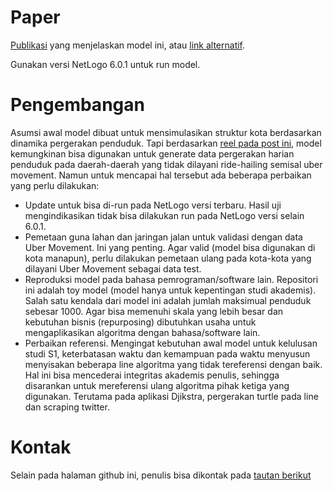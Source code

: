 # Paper

[Publikasi](https://ejournal3.undip.ac.id/index.php/pwk/article/viewFile/20507/19550) yang menjelaskan model ini, atau [link alternatif](https://www.researchgate.net/publication/327968547_Model_Simulasi_Aktivitas_Pergerakan_Penduduk_Berbasis_Agen_Studi_Kasus_Provinsi_DKI_Jakarta).

Gunakan versi NetLogo 6.0.1 untuk run model.

# Pengembangan

Asumsi awal model dibuat untuk mensimulasikan struktur kota berdasarkan dinamika pergerakan penduduk. Tapi berdasarkan [reel pada post ini](https://www.instagram.com/reel/CSll_hunCD0/?utm_source=ig_web_copy_link), model kemungkinan bisa digunakan untuk generate data pergerakan harian penduduk pada daerah-daerah yang tidak dilayani ride-hailing semisal uber movement. Namun untuk mencapai hal tersebut ada beberapa perbaikan yang perlu dilakukan:
- Update untuk bisa di-run pada NetLogo versi terbaru. Hasil uji mengindikasikan tidak bisa dilakukan run pada NetLogo versi selain 6.0.1.
- Pemetaan guna lahan dan jaringan jalan untuk validasi dengan data Uber Movement. Ini yang penting. Agar valid (model bisa digunakan di kota manapun), perlu dilakukan pemetaan ulang pada kota-kota yang dilayani Uber Movement sebagai data test.
- Reproduksi model pada bahasa pemrograman/software lain. Repositori ini adalah toy model (model hanya untuk kepentingan studi akademis). Salah satu kendala dari model ini adalah jumlah maksimual penduduk sebesar 1000. Agar bisa memenuhi skala yang lebih besar dan kebutuhan bisnis (repurposing) dibutuhkan usaha untuk mengaplikasikan algoritma dengan bahasa/software lain.
- Perbaikan referensi. Mengingat kebutuhan awal model untuk kelulusan studi S1, keterbatasan waktu dan kemampuan pada waktu menyusun menyisakan beberapa line algoritma yang tidak tereferensi dengan baik. Hal ini bisa mencederai integritas akademis penulis, sehingga disarankan untuk mereferensi ulang algoritma pihak ketiga yang digunakan. Terutama pada aplikasi Djikstra, pergerakan turtle pada line dan scraping twitter.

# Kontak
Selain pada halaman github ini, penulis bisa dikontak pada [tautan berikut](https://linktr.ee/bugyardhytio)
